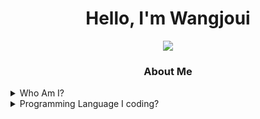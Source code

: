 <h1 align="center">Hello, I'm Wangjoui</h1>
<div align="center">
<a href="https://discord.com/users/1053969705129488426">
<img src="https://lanyard.cnrad.dev/api/867741983774212166?theme=light&bg=F8D648&borderRadius=15px&animated=true&idleMessage=Look%20at%20this,%20It%20is%20BrainFuck%20(.%20%E2%9D%9B%20%E1%B4%97%20%E2%9D%9B.)">
</a>
</div>

<h3 align="center">About Me</h3>

<details><summary>Who Am I?</summary>
  <p>

  - 🇻🇳 | I'm From Vietnam
  - 🎮 | I Really like to code and play simulator game like American Truck Simulator, Euro Truck Simulator 2, and i like cat :>
</p>
</details>
<details><summary>Programming Language I coding?</summary>
